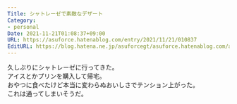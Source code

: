 ```yaml
---
Title: シャトレーゼで素敵なデザート
Category:
- personal
Date: 2021-11-21T01:08:37+09:00
URL: https://asuforce.hatenablog.com/entry/2021/11/21/010837
EditURL: https://blog.hatena.ne.jp/asuforcegt/asuforce.hatenablog.com/atom/entry/13574176438034923161
---
```


久しぶりにシャトレーゼに行ってきた。  
アイスとかプリンを購入して帰宅。  
おやつに食べたけど本当に変わらぬおいしさでテンション上がった。  
これは通ってしまいそうだ。
